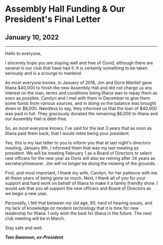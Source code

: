 # Assembly Hall Funding & Our President's Final Letter

## January 10, 2022

---

Hello to everyone,

I sincerely hope you are staying well and free of Covid, although there are several in our club that have had it. It is certainly something to be taken seriously and is a scourge to mankind.

As most everyone knows, in January of 2018, Jim and Doris Manlief gave Illiana $40,000 to finish the new Assembly Hall and did not charge us any interest on the loan, terms and conditions being Illiana was to repay them as soon as possible. Carolyn and I met with them in December to give them some funds from various sources, and in doing so the balance was brought down to $6,000. Needless to say, they informed us that the loan of $40,000 was paid in full. They graciously donated the remaining $6,000 to Illiana and our Assembly Hall is debt-free.

So, as most everyone knows, I've said for the last 3 years that as soon as Illiana paid them back, that I would retire being your president.

Yes, this is my last letter to you to inform you that at last night's directors meeting, January 9th, I informed them that was my last meeting as president. We will be meeting February 1 as a Board of Directors to select new officers for the new year as Doris will also be retiring after 24 years as secretary/treasurer. Jim will no longer be doing the mowing of the grounds.

First, and most important, I thank my wife, Carolyn, for her patience with me all these years of being gone so much. Next, I thank all of you for your support and hard work on behalf of Illiana to make it a family friendly show. I would ask that you all support the new officers and Board of Directors as we begin a new year.

Personally, I felt that between my old age, 80, hard of hearing issues, and my lack of knowledge on modern technology that it is time for new leadership for Illiana. I only wish the best for Illiana in the future. The next club meeting will be in March.

Stay safe and well.

***Tom Swanson, ex-President***
